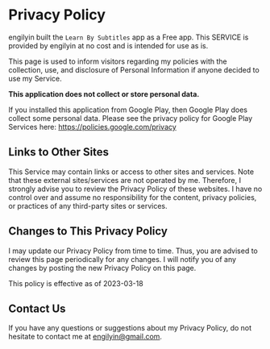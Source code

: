 # Privacy Policy

engilyin built the `Learn By Subtitles` app as a Free app. This SERVICE is provided by engilyin at no cost and is intended for use as is.

This page is used to inform visitors regarding my policies with the collection, use, and disclosure of Personal Information if anyone decided to use my Service.

**This application does not collect or store personal data.**

If you installed this application from Google Play, then Google Play does collect some personal data. Please see the privacy policy for Google Play Services here: https://policies.google.com/privacy

## Links to Other Sites

This Service may contain links or access to other sites and services. Note that these external sites/services are not operated by me. Therefore, I strongly advise you to review the Privacy Policy of these websites. I have no control over and assume no responsibility for the content, privacy policies, or practices of any third-party sites or services.

## Changes to This Privacy Policy

I may update our Privacy Policy from time to time. Thus, you are advised to review this page periodically for any changes. I will notify you of any changes by posting the new Privacy Policy on this page.

This policy is effective as of 2023-03-18

## Contact Us

If you have any questions or suggestions about my Privacy Policy, do not hesitate to contact me at engilyin@gmail.com.
